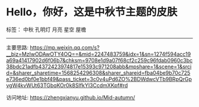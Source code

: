 # Hello，你好，这是中秋节主题的皮肤

标签： 中秋 孔明灯 月亮 星空 屋檐

---

主要思路:
https://mp.weixin.qq.com/s?__biz=MzIwODAwOTY4OQ==&mid=2247483759&idx=1&sn=1274f594acc19a69a41417902d6f06b7&chksm=9708e1d9a07f68cf2c259c96fdab0960c3bc38bdc21adfb4372423974817e15393c971208abb&mpshare=1&scene=1&srcid=&sharer_sharetime=1568254296308&sharer_shareid=fba04be9b70c725e736ed0bf0e1bbf49&pass_ticket=3c0v4uPd6ZO%2BDWdwcVTb9BRpQrGpvgW4kvWUt63TGbqKOr0k8SIfkYI3CcdmXKpf#rd

访问地址:
https://zhengxianyu.github.io/Mid-autumn/
